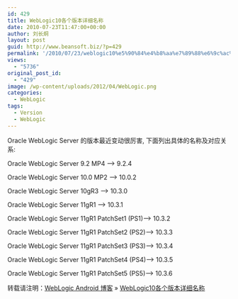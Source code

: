 ```yaml
---
id: 429
title: WebLogic10各个版本详细名称
date: 2010-07-23T11:47:00+00:00
author: 刘长炯
layout: post
guid: http://www.beansoft.biz/?p=429
permalink: '/2010/07/23/weblogic10%e5%90%84%e4%b8%aa%e7%89%88%e6%9c%ac%e8%af%a6%e7%bb%86%e5%90%8d%e7%a7%b0/'
views:
  - "5736"
original_post_id:
  - "429"
image: /wp-content/uploads/2012/04/WebLogic.png
categories:
  - WebLogic
tags:
  - Version
  - WebLogic
---
```

Oracle WebLogic Server 的版本最近变动很厉害, 下面列出具体的名称及对应关系:

Oracle WebLogic Server 9.2 MP4 &#8211;> 9.2.4

Oracle WebLogic Server 10.0 MP2 &#8211;> 10.0.2

Oracle WebLogic Server 10gR3 &#8211;> 10.3.0

Oracle WebLogic Server 11gR1 &#8211;> 10.3.1

Oracle WebLogic Server 11gR1 PatchSet1 (PS1)&#8211;> 10.3.2

Oracle WebLogic Server 11gR1 PatchSet2 (PS2)&#8211;> 10.3.3

Oracle WebLogic Server 11gR1 PatchSet3 (PS3)&#8211;> 10.3.4

Oracle WebLogic Server 11gR1 PatchSet4 (PS4)&#8211;> 10.3.5

Oracle WebLogic Server 11gR1 PatchSet5 (PS5)&#8211;> 10.3.6

转载请注明：[WebLogic Android 博客](http://www.beansoft.biz) &raquo; [WebLogic10各个版本详细名称](http://www.beansoft.biz/2010/07/23/weblogic10%e5%90%84%e4%b8%aa%e7%89%88%e6%9c%ac%e8%af%a6%e7%bb%86%e5%90%8d%e7%a7%b0/)